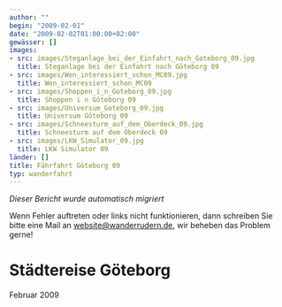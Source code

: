 ```yaml
---
author: ""
begin: "2009-02-01"
date: "2009-02-02T01:00:00+02:00"
gewässer: []
images:
- src: images/Steganlage_bei_der_Einfahrt_nach_Goteborg_09.jpg
  title: Steganlage bei der Einfahrt nach Göteborg 09
- src: images/Wen_interessiert_schon_MC09.jpg
  title: Wen_interessiert_schon_MC09
- src: images/Shoppen_i_n_Goteborg_09.jpg
  title: Shoppen i n Göteborg 09
- src: images/Universum_Goteborg_09.jpg
  title: Universum Göteborg 09
- src: images/Schneesturm_auf_dem_Oberdeck_09.jpg
  title: Schneesturm auf dem Oberdeck 09
- src: images/LKW_Simulator_09.jpg
  title: LKW Simulator 09
länder: []
title: Fährfahrt Göteborg 09
typ: wanderfahrt
---
```



*Dieser Bericht wurde automatisch migriert*

Wenn Fehler auftreten oder links nicht funktionieren, dann schreiben Sie bitte eine Mail an website@wanderrudern.de, wir beheben das Problem gerne!



# Städtereise Göteborg


Februar 2009